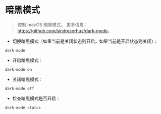 # 暗黑模式

> 控制 macOS 暗黑模式。
> 更多信息：<https://github.com/sindresorhus/dark-mode>。

- 切换暗黑模式（如果当前是关闭状态则开启，如果当前是开启状态则关闭）：

`dark-mode`

- 开启暗黑模式：

`dark-mode on`

- 关闭暗黑模式：

`dark-mode off`

- 检查暗黑模式是否开启：

`dark-mode status`